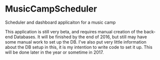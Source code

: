 # MusicCampScheduler
Scheduler and dashboard applicaiton for a music camp

This application is still very beta, and requires manual creation of the back-end Databases. It will be finished by the end of 2016, but still may have some manual work to set up the DB. I've also put very little information about the DB setup in this, it is my intention to write code to set it up. This will be done later in the year or sometime in 2017.
